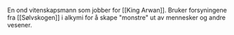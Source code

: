 En ond vitenskapsmann som jobber for [[King Arwan]].
Bruker forsyningene fra [[Sølvskogen]] i alkymi for å skape "monstre" ut av mennesker og andre vesener. 